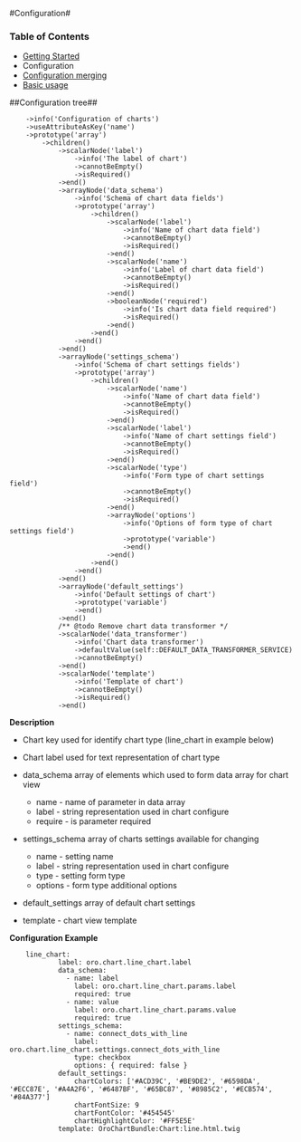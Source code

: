 #Configuration#

### Table of Contents ###

- [Getting Started](./getting-started.md)
- Configuration
- [Configuration merging](./configuration-merge.md)
- [Basic usage](./usage.md)

##Configuration tree##

		->info('Configuration of charts')
	    ->useAttributeAsKey('name')
	    ->prototype('array')
	        ->children()
				->scalarNode('label')
	                ->info('The label of chart')
	                ->cannotBeEmpty()
	                ->isRequired()
	            ->end()
	            ->arrayNode('data_schema')
	                ->info('Schema of chart data fields')
	                ->prototype('array')
	                    ->children()
	                        ->scalarNode('label')
	                            ->info('Name of chart data field')
	                            ->cannotBeEmpty()
	                            ->isRequired()
	                        ->end()
	                        ->scalarNode('name')
	                            ->info('Label of chart data field')
	                            ->cannotBeEmpty()
	                            ->isRequired()
	                        ->end()
	                        ->booleanNode('required')
	                            ->info('Is chart data field required')
	                            ->isRequired()
	                        ->end()
	                    ->end()
	                ->end()
	            ->end()
	            ->arrayNode('settings_schema')
	                ->info('Schema of chart settings fields')
	                ->prototype('array')
	                    ->children()
	                        ->scalarNode('name')
	                            ->info('Name of chart data field')
	                            ->cannotBeEmpty()
	                            ->isRequired()
	                        ->end()
	                        ->scalarNode('label')
	                            ->info('Name of chart settings field')
	                            ->cannotBeEmpty()
	                            ->isRequired()
	                        ->end()
	                        ->scalarNode('type')
	                            ->info('Form type of chart settings field')
	                            ->cannotBeEmpty()
	                            ->isRequired()
	                        ->end()
	                        ->arrayNode('options')
	                            ->info('Options of form type of chart settings field')
	                            ->prototype('variable')
	                            ->end()
	                        ->end()
	                    ->end()
	                ->end()
	            ->end()
	            ->arrayNode('default_settings')
	                ->info('Default settings of chart')
	                ->prototype('variable')
	                ->end()
	            ->end()
	            /** @todo Remove chart data transformer */
	            ->scalarNode('data_transformer')
	                ->info('Chart data transformer')
	                ->defaultValue(self::DEFAULT_DATA_TRANSFORMER_SERVICE)
	                ->cannotBeEmpty()
	            ->end()
	            ->scalarNode('template')
	                ->info('Template of chart')
	                ->cannotBeEmpty()
	                ->isRequired()
	            ->end()
**Description**


- Chart key used for identify chart type (line_chart in example below)

- Chart label used for text representation of chart type

- data_schema array of elements which used to form data array for chart view
	- name - name of parameter in data array
	- label - string representation used in chart configure
	- require - is parameter required

- settings_schema array of charts settings available for changing
	- name    - setting name
	- label   - string representation used in chart configure
	- type    - setting form type
	- options - form type additional options

- default_settings array of default chart settings

- template - chart view template

**Configuration Example**

		line_chart:
		        label: oro.chart.line_chart.label
		        data_schema:
		          - name: label
		            label: oro.chart.line_chart.params.label
		            required: true
		          - name: value
		            label: oro.chart.line_chart.params.value
		            required: true
		        settings_schema:
		          - name: connect_dots_with_line
		            label: oro.chart.line_chart.settings.connect_dots_with_line
		            type: checkbox
		            options: { required: false }
		        default_settings:
		            chartColors: ['#ACD39C', '#BE9DE2', '#6598DA', '#ECC87E', '#A4A2F6', '#6487BF', '#65BC87', '#8985C2', '#ECB574', '#84A377']
		            chartFontSize: 9
		            chartFontColor: '#454545'
		            chartHighlightColor: '#FF5E5E'
		        template: OroChartBundle:Chart:line.html.twig